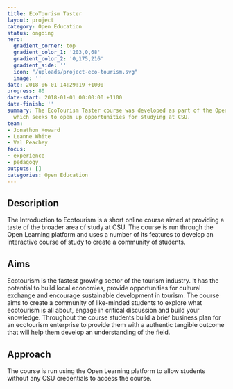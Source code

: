```yaml
---
title: EcoTourism Taster
layout: project
category: Open Education
status: ongoing
hero:
  gradient_corner: top
  gradient_color_1: '203,0,68'
  gradient_color_2: '0,175,216'
  gradient_side: ''
  icon: "/uploads/project-eco-tourism.svg"
  image: ''
date: 2018-06-01 14:29:19 +1000
progress: 80
date-start: 2018-01-01 00:00:00 +1100
date-finish: ''
summary: The EcoTourism Taster course was developed as part of the Open Pathways initiative
  which seeks to open up opportunities for studying at CSU.
team:
- Jonathon Howard
- Leanne White
- Val Peachey
focus:
- experience
- pedagogy
outputs: []
categories: Open Education
---
```

## Description 

The Introduction to Ecotourism is a short online course aimed at providing a taste of the broader area of study at CSU. The course is run through the Open Learning platform and uses a number of its features to develop an interactive course of study to create a community of students. 

## Aims

Ecotourism is the fastest growing sector of the tourism industry. It has the potential to build local economies, provide opportunities for cultural exchange and encourage sustainable development in tourism. The course aims to create a community of like-minded students to explore what ecotourism is all about, engage in critical discussion and build your knowledge. Throughout the course students build a brief business plan for an ecotourism enterprise to provide them with a authentic tangible outcome that will help them develop an understanding of the field. 

## Approach

The course is run using the Open Learning platform to allow students without any CSU credentials to access the course. 